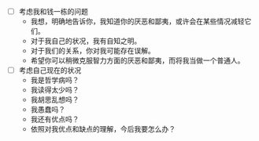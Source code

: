 - [ ] 考虑我和钱一栋的问题
    - 我想，明确地告诉你，我知道你的厌恶和鄙夷，或许会在某些情况减轻它们。
    - 对于我自己的状况，我有自知之明。
    - 对于我们的关系，你对我可能存在误解。
    - 希望你可以稍微克服智力方面的厌恶和鄙夷，而将我当做一个普通人。
- [ ] 考虑自己现在的状况
    - 我是哲学病吗？
    - 我读得太少吗？
    - 我胡思乱想吗？
    - 我愚蠢吗？
    - 我还有优点吗？
    - 依照对我优点和缺点的理解，今后我要怎么办？
